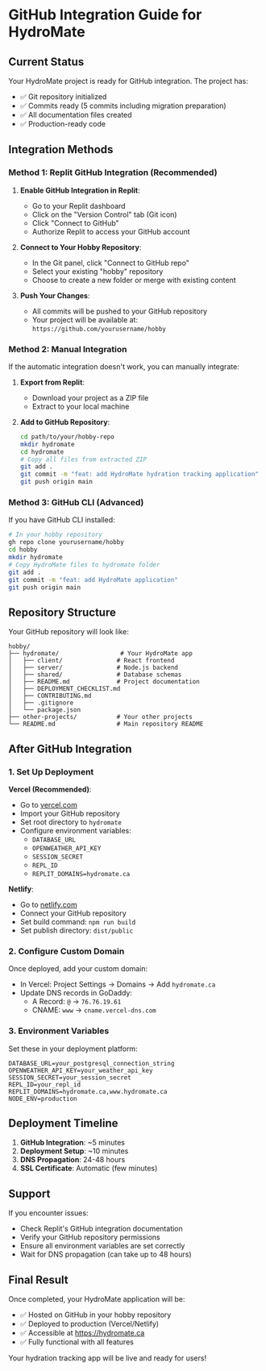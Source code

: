 # GitHub Integration Guide for HydroMate

## Current Status
Your HydroMate project is ready for GitHub integration. The project has:
- ✅ Git repository initialized
- ✅ Commits ready (5 commits including migration preparation)
- ✅ All documentation files created
- ✅ Production-ready code

## Integration Methods

### Method 1: Replit GitHub Integration (Recommended)

1. **Enable GitHub Integration in Replit**:
   - Go to your Replit dashboard
   - Click on the "Version Control" tab (Git icon)
   - Click "Connect to GitHub"
   - Authorize Replit to access your GitHub account

2. **Connect to Your Hobby Repository**:
   - In the Git panel, click "Connect to GitHub repo"
   - Select your existing "hobby" repository
   - Choose to create a new folder or merge with existing content

3. **Push Your Changes**:
   - All commits will be pushed to your GitHub repository
   - Your project will be available at: `https://github.com/yourusername/hobby`

### Method 2: Manual Integration

If the automatic integration doesn't work, you can manually integrate:

1. **Export from Replit**:
   - Download your project as a ZIP file
   - Extract to your local machine

2. **Add to GitHub Repository**:
   ```bash
   cd path/to/your/hobby-repo
   mkdir hydromate
   cd hydromate
   # Copy all files from extracted ZIP
   git add .
   git commit -m "feat: add HydroMate hydration tracking application"
   git push origin main
   ```

### Method 3: GitHub CLI (Advanced)

If you have GitHub CLI installed:
```bash
# In your hobby repository
gh repo clone yourusername/hobby
cd hobby
mkdir hydromate
# Copy HydroMate files to hydromate folder
git add .
git commit -m "feat: add HydroMate application"
git push origin main
```

## Repository Structure

Your GitHub repository will look like:
```
hobby/
├── hydromate/                 # Your HydroMate app
│   ├── client/               # React frontend
│   ├── server/               # Node.js backend
│   ├── shared/               # Database schemas
│   ├── README.md             # Project documentation
│   ├── DEPLOYMENT_CHECKLIST.md
│   ├── CONTRIBUTING.md
│   ├── .gitignore
│   └── package.json
├── other-projects/           # Your other projects
└── README.md                 # Main repository README
```

## After GitHub Integration

### 1. Set Up Deployment

**Vercel (Recommended)**:
- Go to [vercel.com](https://vercel.com)
- Import your GitHub repository
- Set root directory to `hydromate`
- Configure environment variables:
  - `DATABASE_URL`
  - `OPENWEATHER_API_KEY`
  - `SESSION_SECRET`
  - `REPL_ID`
  - `REPLIT_DOMAINS=hydromate.ca`

**Netlify**:
- Go to [netlify.com](https://netlify.com)
- Connect your GitHub repository
- Set build command: `npm run build`
- Set publish directory: `dist/public`

### 2. Configure Custom Domain

Once deployed, add your custom domain:
- In Vercel: Project Settings → Domains → Add `hydromate.ca`
- Update DNS records in GoDaddy:
  - A Record: `@` → `76.76.19.61`
  - CNAME: `www` → `cname.vercel-dns.com`

### 3. Environment Variables

Set these in your deployment platform:
```env
DATABASE_URL=your_postgresql_connection_string
OPENWEATHER_API_KEY=your_weather_api_key
SESSION_SECRET=your_session_secret
REPL_ID=your_repl_id
REPLIT_DOMAINS=hydromate.ca,www.hydromate.ca
NODE_ENV=production
```

## Deployment Timeline

1. **GitHub Integration**: ~5 minutes
2. **Deployment Setup**: ~10 minutes
3. **DNS Propagation**: 24-48 hours
4. **SSL Certificate**: Automatic (few minutes)

## Support

If you encounter issues:
- Check Replit's GitHub integration documentation
- Verify your GitHub repository permissions
- Ensure all environment variables are set correctly
- Wait for DNS propagation (can take up to 48 hours)

## Final Result

Once completed, your HydroMate application will be:
- ✅ Hosted on GitHub in your hobby repository
- ✅ Deployed to production (Vercel/Netlify)
- ✅ Accessible at https://hydromate.ca
- ✅ Fully functional with all features

Your hydration tracking app will be live and ready for users!